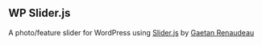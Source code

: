## WP Slider.js ##
A photo/feature slider for WordPress using [Slider.js](http://sliderjs.org/) by [Gaetan Renaudeau](http://gaetanrenaudeau.fr/)